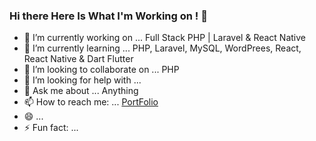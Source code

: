 ### Hi there Here Is What I'm Working on ! 👋

- 🔭 I’m currently working on ... Full Stack PHP | Laravel & React Native
- 🌱 I’m currently learning ... PHP, Laravel, MySQL, WordPrees, React, React Native & Dart Flutter
- 👯 I’m looking to collaborate on ... PHP
- 🤔 I’m looking for help with ...
- 💬 Ask me about ... Anything
- 📫 How to reach me: ... [PortFolio](https://x39ome.github.io/My_Portfolio_Sam/)
- 😄 ...
- ⚡ Fun fact: ...


